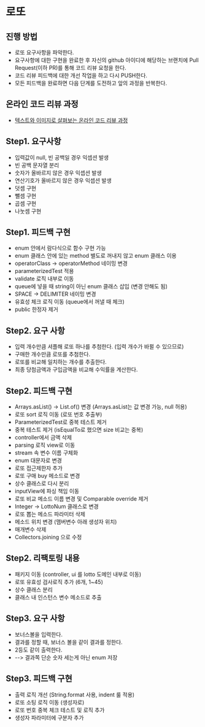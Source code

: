 # 로또
## 진행 방법
* 로또 요구사항을 파악한다.
* 요구사항에 대한 구현을 완료한 후 자신의 github 아이디에 해당하는 브랜치에 Pull Request(이하 PR)를 통해 코드 리뷰 요청을 한다.
* 코드 리뷰 피드백에 대한 개선 작업을 하고 다시 PUSH한다.
* 모든 피드백을 완료하면 다음 단계를 도전하고 앞의 과정을 반복한다.

## 온라인 코드 리뷰 과정
* [텍스트와 이미지로 살펴보는 온라인 코드 리뷰 과정](https://github.com/next-step/nextstep-docs/tree/master/codereview)

## Step1. 요구사항
* 입력값이 null, 빈 공백일 경우 익셉션 발생
* 빈 공백 문자열 분리
* 숫자가 올바르지 않은 경우 익셉션 발생
* 연산기호가 올바르지 않은 경우 익셉션 발생
* 덧셈 구현
* 뺄셈 구현
* 곱셈 구현
* 나눗셈 구현

## Step1. 피드백 구현
* enum 안에서 람다식으로 함수 구현 가능
* enum 클래스 안에 있는 method 별도로 꺼내지 않고 enum 클래스 이용
* operatorClass -> operatorMethod 네이밍 변경
* parameterizedTest 적용
* validate 로직 내부로 이동
* queue에 넣을 때 string이 아닌 enum 클래스 삽입 (변경 안해도 됨)
* SPACE -> DELIMITER 네이밍 변경
* 유효성 체크 로직 이동 (queue에서 꺼낼 때 체크)
* public 한정자 제거

## Step2. 요구 사항
* 입력 개수만큼 셔플해 로또 하나를 추첨한다. (입력 개수가 바뀔 수 있으므로)
* 구매한 개수만큼 로또를 추첨한다.
* 로또를 비교해 일치하는 개수를 추출한다.
* 최종 당첨금액과 구입금액을 비교해 수익률을 계산한다.

## Step2. 피드백 구현
* Arrays.asList() -> List.of() 변경 (Arrays.asList는 값 변경 가능, null 허용)
* 로또 sort 로직 이동 (로또 번호 추출부)
* ParameterizedTest로 중복 테스트 제거
* 중복 테스트 제거 (isEqualTo로 했으면 size 비교는 중복)
* controller에서 금액 삭제
* parsing 로직 view로 이동
* stream 속 변수 이름 구체화
* enum 대문자로 변경
* 로또 접근제한자 추가
* 로또 구매 buy 메소드로 변경
* 상수 클래스로 다시 분리
* inputView에 파싱 책임 이동
* 로또 비교 메소드 이름 변경 및 Comparable override 제거 
* Integer -> LottoNum 클래스로 변경
* 로또 뽑는 메소드 파라미터 삭제
* 메소드 위치 변경 (맴버변수 아래 생성자 위치)
* 매개변수 삭제
* Collectors.joining 으로 수정


## Step2. 리팩토링 내용
* 패키지 이동 (controller, ui 를 lotto 도메인 내부로 이동)
* 로또 유효성 검사로직 추가 (6개, 1~45)
* 상수 클래스 분리
* 클래스 내 인스턴스 변수 메소드로 추출

## Step3. 요구 사항
* 보너스볼을 입력한다.
* 결과를 정할 때, 보너스 볼을 같이 결과를 정한다.
* 2등도 같이 출력한다.
* --> 결과쪽 단순 숫자 세는게 아닌 enum 저장

## Step3. 피드백 구현
* 출력 로직 개선 (String.format 사용, indent 룰 적용)
* 로또 소팅 로직 이동 (생성자로)
* 로또 번호 중복 체크 테스트 및 로직 추가
* 생성자 파라미터에 구분자 추가